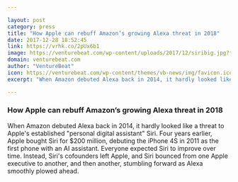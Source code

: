 ```yaml
---

layout: post
category: press
title: "How Apple can rebuff Amazon’s growing Alexa threat in 2018"
date: 2017-12-28 18:52:45
link: https://vrhk.co/2pUx6b1
image: https://venturebeat.com/wp-content/uploads/2017/12/siribig.jpg?fit=780%2C390&strip=all
domain: venturebeat.com
author: "VentureBeat"
icon: https://venturebeat.com/wp-content/themes/vb-news/img/favicon.ico
excerpt: "When Amazon debuted Alexa back in 2014, it hardly looked like a threat to Apple's established \"personal digital assistant\" Siri. Four years earlier, Apple bought Siri for $200 million, debuting the iPhone 4S in 2011 as the first phone with an AI assistant. Everyone expected Siri to improve over time. Instead, Siri's cofounders left Apple, and Siri bounced from one Apple executive to another, and then another, stumbling forward as Alexa smoothly plowed ahead."

---
```


### How Apple can rebuff Amazon’s growing Alexa threat in 2018

When Amazon debuted Alexa back in 2014, it hardly looked like a threat to Apple's established "personal digital assistant" Siri. Four years earlier, Apple bought Siri for $200 million, debuting the iPhone 4S in 2011 as the first phone with an AI assistant. Everyone expected Siri to improve over time. Instead, Siri's cofounders left Apple, and Siri bounced from one Apple executive to another, and then another, stumbling forward as Alexa smoothly plowed ahead.